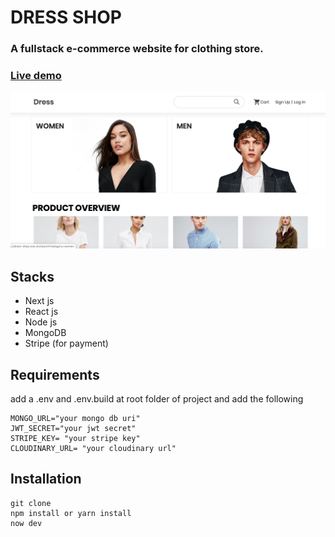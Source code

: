 # DRESS SHOP

### A fullstack e-commerce website for clothing store.

### [Live demo](https://dress-shop.now.sh)

![Thumbnail](dress-thumbnail.png)

## Stacks

- Next js
- React js
- Node js
- MongoDB
- Stripe (for payment)

## Requirements

add a .env and .env.build at root folder of project and add the following

```
MONGO_URL="your mongo db uri"
JWT_SECRET="your jwt secret"
STRIPE_KEY= "your stripe key"
CLOUDINARY_URL= "your cloudinary url"
```

## Installation

```
git clone
npm install or yarn install
now dev
```
